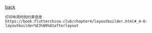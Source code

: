 [back](http://wiki.zy.cn/flutter/index)

```
打印布局时的约束信息
https://book.flutterchina.club/chapter4/layoutbuilder.html#_4-8-layoutbuilder%E3%80%81afterlayout





```